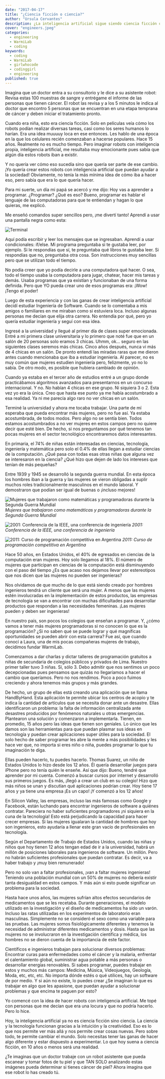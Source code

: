 ```yaml
---
date: "2017-04-17"
title: "¿Ciencia ficción o ciencia?"
author: "Ursula Cervantes"
description: ¿La inteligencia artificial sigue siendo ciencia ficción o nos está ayudando a cambiar el mundo? ¿Si aprendes a programar, tu podrás ser parte de este cambio?
cover: "engineers.jpeg"
categories:
  - engineering
  - WarmiLab
  - coding
keywords:
  - coding
  - WarmiLab
  - girlwhocode
  - codinggirl
  - engineering
published: true
---
```


Imagina que un doctor entra a su consultorio y le dice a su asistente robot: Revisa estas 100 muestras de sangre y entrégame el informe de las personas que tienen cáncer. El robot las revisa y a los 5 minutos le indica al doctor que encontro 5 personas que se encuentran en una etapa temprana de cáncer y deben iniciar el tratamiento pronto.

Cuando era niña, esto era ciencia ficción. Solo en películas veía cómo los robots podían realizar diversas tareas, casi como los seres humanos lo harían. Era una idea muuuuy loca en ese entonces. Les hablo de una época en la que los celulares recién comenzaban a hacerse populares. Hace 15 años. Realmente no es mucho tiempo. Pero imaginar robots con inteligencia propia, inteligencia artificial, me resultaba muy emocionante pues sabía que algún día estos robots iban a existir.

Y no quería ver cómo eso sucedía sino que quería ser parte de ese cambio. ¡Yo quería crear estos robots con inteligencia artificial que puedan ayudar a la sociedad! Obviamente, no tenía la más mínima idea de cómo iba a hacer eso, pero sabía que era lo que quería hacer.

Para mi suerte, un día mi papá se acercó y me dijo: Hoy vas a aprender a programar. ¿Programar? ¿Qué es eso? Bueno, programar es hablar el lenguaje de las computadoras para que te entiendan y hagan lo que quieras, me explicó.

Me enseñó comandos super sencillos pero, ¡me divertí tanto! Aprendí a usar una pantalla negra como esta:

![Terminal](./terminal.jpeg "Terminal")

Aquí podía escribir y leer los mensajes que se ingresaban. Aprendí a usar condicionales: if/else. Mi programa preguntaba si te gustaba leer, por ejemplo. Si le respondías que sí, te preguntaba qué libros te gustaba leer. Si respondías que no, preguntaba otra cosa. Son instrucciones muy sencillas pero que se utilizan todo el tiempo.

No podía creer que yo podía decirle a una computadora qué hacer. O sea, todo el tiempo usaba la computadora para jugar, chatear, hacer mis tareas y demás. Usaba programas que ya existían y funcionaban de una forma definida. Pero que YO pueda crear uno de esos programas era: ¡Wow! ¡Tengo el poder!

Luego de esta experiencia y con las ganas de crear inteligencia artificial decidí estudiar Ingeniería de Software. Cuando se lo comentaba a mis amigos o familiares en me miraban como si estuviera loca. Incluso algunas personas me decían que elija otra carrera. No entendía por qué, pero yo quería estudiar ingeniería y seguí con esa idea.

Ingresé a la universidad y llegué al primer día de clases super emocionada. Entré a mi primera clase universitaria y lo primero que noté fue que en un salón de 20 personas solo eramos 3 chicas. Uhmm, ok… seguro en las siguientes clases seremos más chicas. Cinco años después, nunca vi más de 4 chicas en un salón. De pronto entendí las miradas raras que me dieron antes cuando mencionaba que iba a estudiar ingeniería. Al parecer, no es muy común que mujeres estudien ingeniería pero, felizmente, yo no lo sabía. De otro modo, es posible que hubiera cambiado de opinión.

Cuando ya estaba en el tercer año de estudios entré a un grupo donde practicábamos algoritmos avanzados para presentarnos en un concurso internacional. Y no. No habían 4 chicas en ese grupo. Ni siquiera 3 o 2. Esta vez yo era la única. Creo que hasta ese punto ya me había acostumbrado a esa realidad. Ya ni me parecía algo raro no ver chicas en un salón.

Terminé la universidad y ahora me tocaba trabajar. Una parte de mí esperaba que pueda encontrar más mujeres, pero no fue así. Ya estaba acostumbrada, de todos modos. Pero algo no se sentía bien. Todos estamos acostumbrados a no ver mujeres en estos campos pero no quiere decir que esté bien. De hecho, si nos preguntamos por qué tenemos tan pocas mujeres en el sector tecnológico encontraremos datos interesantes.

En primaria, el 74% de niñas están interesadas en ciencias, tecnología, ingeniería y matemática pero solo el 0.4% de ellas llegan a estudiar ciencias de la computación. ¿Qué pasa con todas esas otras niñas que alguna vez se interesaron en la ciencia? ¿Qué hizo que dejen de lado los intereses que tenían de más pequeñas?

Entre 1939 y 1945 se desarrolló la segunda guerra mundial. En esta época los hombres iban a la guerra y las mujeres se vieron obligadas a suplir muchos roles tradicionalmente masculinos en el mundo laboral. Y demostraron que podían ser igual de buenas o ¡incluso mejores!

![Mujeres que trabajaron como matemáticas y programadoras durante la Segunda Guerra Mundial](./engineers.jpeg "Mujeres que trabajaron como matemáticas y programadoras durante la Segunda Guerra Mundial")
*Mujeres que trabajaron como matemáticas y programadoras durante la Segunda Guerra Mundial*

![2001: Conferencia de la IEEE, una conferencia de ingeniería](./oldpeople.jpeg "2001: Conferencia de la IEEE, una conferencia de ingeniería")
*2001: Conferencia de la IEEE, una conferencia de ingeniería*

![2011: Curso de programación competitiva en Argentina](./argentinacamp.jpeg "2011: Curso de programación competitiva en Argentina")
*2011: Curso de programación competitiva en Argentina*

Hace 50 años, en Estados Unidos, el 40% de egresados en ciencias de la computación eran mujeres. Hoy solo llegamos al 18%. El número de mujeres que participan en ciencias de la computación está disminuyendo con el paso del tiempo ¿Es que acaso nos dejamos llevar por estereotipos que nos dicen que las mujeres no pueden ser ingenieras?

Nos olvidamos de que mucho de lo que está siendo creado por hombres ingenieros tendrá un cliente que será una mujer. A menos que las mujeres estén involucradas en la implementación de estos productos, las empresas de tecnología se van a encontrar con muchas dificultades para desarrollar productos que respondan a las necesidades femeninas. ¡Las mujeres pueden y deben ser ingenieras!

En nuestro país, son pocos los colegios que enseñan a programar. Y, ¿cómo vamos a tener más mujeres programadoras si no conocen lo que es la programación? ¿Si no saben qué se puede lograr y qué magníficas oportunidades se pueden abrir con esta carrera? Fue así, que cuando conocí a Laura, una de mis pocas compañeras mujeres de trabajo, decidimos fundar WarmiLab.

Comenzamos a dar charlas y dictar talleres de programación gratuitos a niñas de secundaria de colegios públicos y privados de Lima. Nuestro primer taller tuvo 3 niñas. Sí, sólo 3. Debo admitir que nos sentimos un poco decepcionadas pues pensamos que quizás no llegaríamos a hacer el cambio que queríamos. Pero no nos rendimos. Poco a poco fuimos creciendo y ahora tenemos más grupos y más grandes.

De hecho, un grupo de ellas está creando una aplicación que se llama HandByHand. Esta aplicación te permite ubicar los centros de acopio y te indica la cantidad de artículos que se necesita donar ante un desastre. Ellas identificaron un problema: la falta de información centralizada ante desastres producidos por fenómenos naturales u otras emergencias. Plantearon una solución y comenzaron a implementarla. Tienen, en promedio, 15 años pero las ideas que tienen son geniales. Lo único que les damos son las herramientas para que puedan plasmar sus ideas en tecnología y puedan crear aplicaciones super útiles para la sociedad. El solo hecho de saber programar les abre la mente a más posibilidades y les hace ver que, no importa si eres niño o niña, puedes programar lo que tu imaginación te diga.

Ellas pueden hacerlo, tu puedes hacerlo. Thomas Suarez, un niño de Estados Unidos lo hizo desde los 12 años. Él quería desarrollar juegos para iPhone pero no tenía quién le enseñe. Así que dijo: Bueno, tendré que aprender por mi cuenta. Comenzó a buscar cursos por internet y desarrolló sus primeros juegos. Es más, ¡llegó a crear un club en su colegio! Hizo que más niños se unan y discutían qué aplicaciones podrían crear. Hoy tiene 17 años y ya tiene una empresa ¡Es un capo! ¡Y comenzó a los 12 años!

En Silicon Valley, las empresas, incluso las más famosas como Google y Facebook, están luchando para encontrar ingenieros de software a quiénes contratar. Pareciera no haber suficientes programadores ¡ni siquiera en la cuna de la tecnología! Esto está perjudicando la capacidad para hacer crecer empresas. Si las mujeres igualaran la cantidad de hombres que hoy son ingenieros, esto ayudaría a llenar este gran vacío de profesionales en tecnología.

Según el Departamento de Trabajo de Estados Unidos, cuando las niñas y niños que hoy tienen 12 años tengan edad de ir a la universidad, habrá un millón de posiciones laborales para ingenieros de software. Un millón. Pero no habrán suficientes profesionales que puedan contratar. Es decir, va a haber trabajo y ¡muy bien remunerado!

Pero no solo van a faltar profesionales, ¡van a faltar mujeres ingenieras! Teniendo una población mundial con un 50% de mujeres no debería existir tanta desigualdad en estos campos. Y más aún si esto puede significar un problema para la sociedad.

Hasta hace unos años, las mujeres sufrían altos efectos secundarios de medicamentos que se les recetaba. Durante generaciones, el modelo utilizado en la investigación y el diseño de medicamentos ha sido un varón. Incluso las ratas utilizadas en los experimentos de laboratorio eran masculinas. Simplemente no se consideró el sexo como una variable para las pruebas. Las mujeres somos fisiológicamente diferentes y tenemos la necesidad de administrar diferentes medicamentos y dosis. Hasta que las mujeres no se involucraron en la investigación científica y médica, los hombres no se dieron cuenta de la importancia de este factor.

Científicos e ingenieros trabajan para solucionar diversos problemas: Encontrar curas para enfermedades como el cáncer y la malaria, enfrentar el calentamiento global, suministrar agua potable a más personas o desarrollar energías renovables. Si sabes programar, puedes trabajar en estos y muchos más campos: Medicina, Música, Videojuegos, Geología, Moda, etc, etc, etc. No importa dónde estés o qué utilices, hay un software de por medio. Y si aún no existe, lo puedes crear ¿Se imaginan lo que es trabajar en algo que les apasione, que puedan ayudar a solucionar problemas y que encima te paguen por esto?

Yo comencé con la idea de hacer robots con inteligencia artificial. Me topé con personas que me decían que era una locura y que no podría hacerlo. Pero lo hice.

Hoy, la inteligencia artificial ya no es ciencia ficción sino ciencia. La ciencia y la tecnología funcionan gracias a la intuición y la creatividad. Eso es lo que nos permite ver más allá y nos permite crear cosas nuevas. Pero sobre todo, te permite cambiar el mundo. Solo necesitas tener las ganas de hacer algo diferente y estar dispuesto a experimentar. Lo que hoy suena a ciencia ficción, en 10 años o menos será una realidad.

¿Te imaginas que un doctor trabaje con un robot asistente que pueda escanear y tomar fotos de tu piel y que TAN SOLO analizando estas imágenes pueda determinar si tienes cáncer de piel? Ahora imagina que ese robot lo has creado tú.
